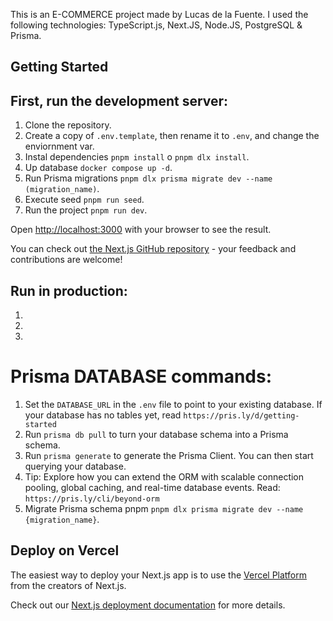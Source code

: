 This is an E-COMMERCE project made by Lucas de la Fuente. I used the following technologies:
TypeScript.js, Next.JS, Node.JS, PostgreSQL & Prisma.


## Getting Started

## First, run the development server:

1. Clone the repository.
2. Create a copy of ```.env.template```, then rename it to ```.env```, and change the enviornment var.
3. Instal dependencies ```pnpm install``` o ```pnpm dlx install```.
4. Up database ```docker compose up -d```.
5. Run Prisma migrations ```pnpm dlx prisma migrate dev --name (migration_name)```.
6. Execute seed ```pnpm run seed```.
6. Run the project ```pnpm run dev```.


Open [http://localhost:3000](http://localhost:3000) with your browser to see the result.

You can check out [the Next.js GitHub repository](https://github.com/vercel/next.js) - your feedback and contributions are welcome!


## Run in production:
1. 
2. 
3. 

# Prisma DATABASE commands:
1. Set the ```DATABASE_URL``` in the ```.env``` file to point to your existing database. If your database has no tables yet, read ```https://pris.ly/d/getting-started```
2. Run ```prisma db pull``` to turn your database schema into a Prisma schema.
3. Run ```prisma generate``` to generate the Prisma Client. You can then start querying your database.
4. Tip: Explore how you can extend the ORM with scalable connection pooling, global caching, and real-time database events. Read: ```https://pris.ly/cli/beyond-orm```
5. Migrate Prisma schema pnpm ```pnpm dlx prisma migrate dev --name {migration_name}```.



## Deploy on Vercel

The easiest way to deploy your Next.js app is to use the [Vercel Platform](https://vercel.com/new?utm_medium=default-template&filter=next.js&utm_source=create-next-app&utm_campaign=create-next-app-readme) from the creators of Next.js.

Check out our [Next.js deployment documentation](https://nextjs.org/docs/app/building-your-application/deploying) for more details.
